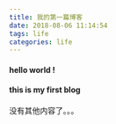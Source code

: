 ```yaml
---
title: 我的第一篇博客
date: 2018-08-06 11:14:54
tags: life
categories: life
---
```

#### hello world ! 
#### this is my first blog
<!--more-->
没有其他内容了。。。